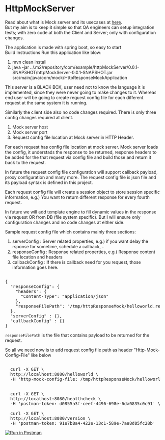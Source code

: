 # HttpMockServer

Read about what is Mock server and its usecases at <a href="https://www.mock-server.com/#what-is-mockserver">here</a>.<BR>
But my aim is to keep it simple so that QA engineers can setup integration tests; with zero code at both the Client and Server; only with configuration changes.

The application is made with spring boot, so easy to start <BR>
Build Instructions Run this application like blow:

1. mvn clean install
2. java -jar ../.m2/repository/com/example/httpMockServer/0.0.1-SNAPSHOT/httpMockServer-0.0.1-SNAPSHOT.jar src/main/java/com/mock/HttpResponseMockApplication  
  
This server is a BLACK BOX, user need not to know the language it is implemented, since they were never going to make changes to it.
Whereas end user will be going to create request config file for each different request at the same system it is running.

Similarly the client side also no code changes required. There is only three config changes required at client.
1. Mock server host
2. Mock server port
3. Request config file location at Mock server in HTTP Header.

For each request has config file location at mock server.
Mock server loads the config, it understads the response to be returned, response headers to be added for the that request via config file and build those 
and return it back to the request. 

In future the request config file configuration will support callback payload, proxy configuration and many more.
The request config file is json file and its payload syntax is defined in this project.

Each request config file will create a session object to store session specific information, e.g.) You want to return different response for every fourth request.

In future we will add template engine to fill dynamic values in the response via request OR from DB (file system specific).
But I will ensure only configuration changes and no code changes at either side.


  
Sample request config file which contains mainly three sections:
1.   serverConfig    : Server related properties, e.g.) if you want delay the rsponse for sometime, schedule a callback, ..
2.   responseConfig  : Response related properties, e.g.) Response content file location and headers
3.   callbackConfig  : If there is callback need for you request, those information goes here.
  
  
<PRE>  
{
  "responseConfig": {
    "headers": {
      "Content-Type": "application/json"
    },
    "responseFilePath": "/tmp/httpResponseMock/helloworld.response.config"
  },
  "serverConfig" : {},
  "callbackConfig" : {}
}
</PRE>  

<code>responseFilePath</code> is the file that contains payload to be returned for the request.

So all we need now is to add request config file path as header "Http-Mock-Config-File" like below
  
<PRE>   
  curl -X GET \
  http://localhost:8080/helloworld \
  -H 'http-mock-config-file: /tmp/httpResponseMock/helloworld.config' \
  
  
  curl -X GET \
  http://localhost:8080/healthcheck \
  -H 'postman-token: d0855a3f-ceef-4496-698e-6da0835c0c91' \
  
  curl -X GET \
  http://localhost:8080/version \
  -H 'postman-token: 91e7b8a4-422e-13c1-589e-7aa8d85fc28b'
</PRE>    
  
  
[![Run in Postman](https://run.pstmn.io/button.svg)](https://app.getpostman.com/run-collection/ed54024760a89d8b405e)
